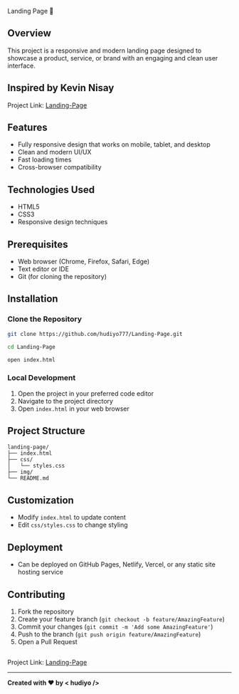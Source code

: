 Landing Page 🚀

## Overview
This project is a responsive and modern landing page designed to showcase a product, service, or brand with an engaging and clean user interface. 

## Inspired by  Kevin Nisay
Project Link: [Landing-Page](http://surl.li/yuuiuf)

## Features
- Fully responsive design that works on mobile, tablet, and desktop
- Clean and modern UI/UX
- Fast loading times
- Cross-browser compatibility

## Technologies Used
- HTML5
- CSS3
- Responsive design techniques

## Prerequisites
- Web browser (Chrome, Firefox, Safari, Edge)
- Text editor or IDE
- Git (for cloning the repository)

## Installation

### Clone the Repository
```bash
git clone https://github.com/hudiyo777/Landing-Page.git

cd Landing-Page

open index.html
```

### Local Development
1. Open the project in your preferred code editor
2. Navigate to the project directory
3. Open `index.html` in your web browser

## Project Structure
```
landing-page/
├── index.html
├── css/
│   └── styles.css
├── img/ 
└── README.md
```

## Customization
- Modify `index.html` to update content
- Edit `css/styles.css` to change styling

## Deployment
- Can be deployed on GitHub Pages, Netlify, Vercel, or any static site hosting service

## Contributing
1. Fork the repository
2. Create your feature branch (`git checkout -b feature/AmazingFeature`)
3. Commit your changes (`git commit -m 'Add some AmazingFeature'`)
4. Push to the branch (`git push origin feature/AmazingFeature`)
5. Open a Pull Request


## 
Project Link: [Landing-Page](https://github.com/hudiyo777/Landing-Page)

---

**Created with ❤️ by < hudiyo />**
